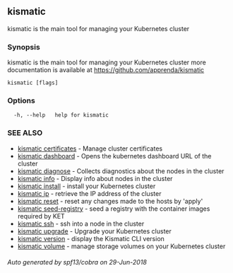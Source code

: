 ## kismatic

kismatic is the main tool for managing your Kubernetes cluster

### Synopsis

kismatic is the main tool for managing your Kubernetes cluster
more documentation is available at https://github.com/apprenda/kismatic

```
kismatic [flags]
```

### Options

```
  -h, --help   help for kismatic
```

### SEE ALSO

* [kismatic certificates](kismatic_certificates.md)	 - Manage cluster certificates
* [kismatic dashboard](kismatic_dashboard.md)	 - Opens the kubernetes dashboard URL of the cluster
* [kismatic diagnose](kismatic_diagnose.md)	 - Collects diagnostics about the nodes in the cluster
* [kismatic info](kismatic_info.md)	 - Display info about nodes in the cluster
* [kismatic install](kismatic_install.md)	 - install your Kubernetes cluster
* [kismatic ip](kismatic_ip.md)	 - retrieve the IP address of the cluster
* [kismatic reset](kismatic_reset.md)	 - reset any changes made to the hosts by 'apply'
* [kismatic seed-registry](kismatic_seed-registry.md)	 - seed a registry with the container images required by KET
* [kismatic ssh](kismatic_ssh.md)	 - ssh into a node in the cluster
* [kismatic upgrade](kismatic_upgrade.md)	 - Upgrade your Kubernetes cluster
* [kismatic version](kismatic_version.md)	 - display the Kismatic CLI version
* [kismatic volume](kismatic_volume.md)	 - manage storage volumes on your Kubernetes cluster

###### Auto generated by spf13/cobra on 29-Jun-2018

